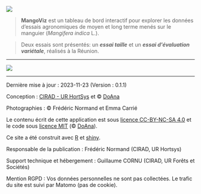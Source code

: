 <p class="center">
  <span>
    <img src="mangoviz-logo.png" id="logo"> 
  </span>
</p>

> **MangoViz** est un tableau de bord interactif pour explorer les données d’essais agronomiques de moyen et long terme menés sur le manguier (*Mangifera indica* L.).

> Deux essais sont présentés: un ***essai taille*** et un ***essai d'évaluation variétale***, réalisés à la Réunion.


***

<p class="center">
  <span>
    <img src="bande_illustrations.png" class="inbox-img">
   </span>
</p>


***



Dernière mise à jour : 2023-11-23 (Version : 0.1.1)



Conception : <a href="https://ur-hortsys.cirad.fr/" target="_blank">CIRAD - UR HortSys</a>  et © <a href="https://doana-r.com" target="_blank">DoAna</a>

Photographies : © Frédéric Normand et Emma Carrié

Le contenu écrit de cette application est sous <a href="https://creativecommons.org/licenses/by-nc-sa/4.0/" target="_blank">licence CC-BY-NC-SA 4.0</a> et le code sous <a href="https://mit-license.org/" target="_blank">licence MIT</a> (© <a href="https://doana-r.com" target="_blank">DoAna</a>).

Ce site a été construit avec <a href="https://www.r-project.org/" target="_blank">R</a> et <a href="https://shiny.rstudio.com/" target="_blank">shiny</a>.

Responsable de la publication : Frédéric Normand (CIRAD, UR Hortsys)

Support technique et hébergement : Guillaume CORNU (CIRAD, UR Forêts et Sociétés) 

Mention RGPD : Vos données personnelles ne sont pas collectées. Le trafic du site est suivi par Matomo (pas de cookie).

